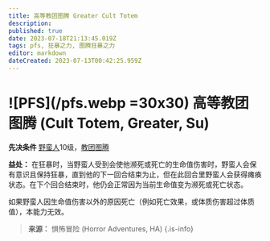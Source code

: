 ```yaml
---
title: 高等教团图腾 Greater Cult Totem
description: 
published: true
date: 2023-07-18T21:13:45.019Z
tags: pfs, 狂暴之力, 图腾狂暴之力
editor: markdown
dateCreated: 2023-07-13T00:42:25.959Z
---
```


# ![PFS](/pfs.webp =30x30) 高等教团图腾 (Cult Totem, Greater, Su)

**先决条件** [野蛮人](/野蛮人)10级，[教团图腾](/狂暴之力/教团图腾)

**益处：** 在狂暴时，当野蛮人受到会使他濒死或死亡的生命值伤害时，野蛮人会保有意识且保持狂暴，直到他的下一回合结束为止，但在此回合里野蛮人会获得瘫痪状态。在下个回合结束时，他仍会正常因为当前生命值变为濒死或死亡状态。

如果野蛮人因生命值伤害以外的原因死亡（例如死亡效果，或体质伤害超过体质值），本能力无效。

> **来源：** 惧怖冒险 (Horror Adventures, HA)
{.is-info}